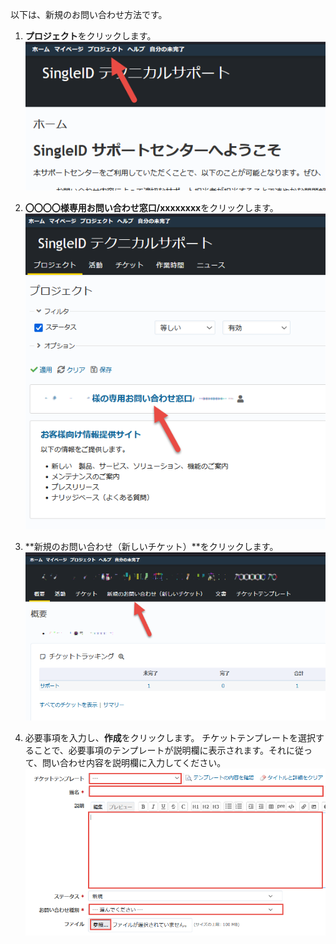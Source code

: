 以下は、新規のお問い合わせ方法です。

1. **プロジェクト**をクリックします。
    ![Screenshot](/images/clipboard-202202261826-rjgw0.png)

2. **〇〇〇〇様専用お問い合わせ窓口/xxxxxxxx**をクリックします。
    ![Screenshot](/images/clipboard-202202261831-rajmz.png)

3. **新規のお問い合わせ（新しいチケット）**をクリックします。
    ![Screenshot](/images/clipboard-202203071104-8a26f.png)

4. 必要事項を入力し、**作成**をクリックします。
チケットテンプレートを選択することで、必要事項のテンプレートが説明欄に表示されます。それに従って、問い合わせ内容を説明欄に入力してください。
    ![Screenshot](/images/clipboard-202202261834-ftgpn.png)

